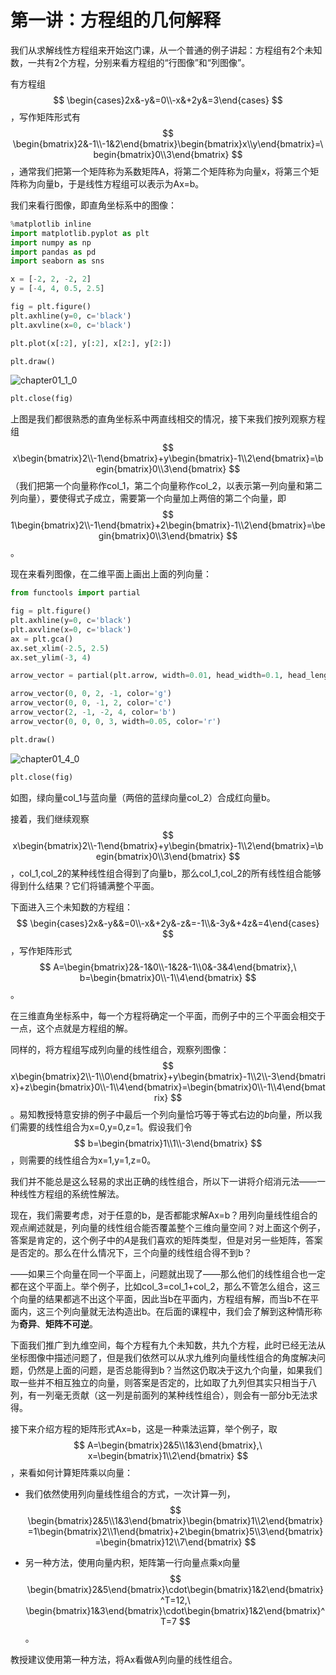 
# 第一讲：方程组的几何解释

我们从求解线性方程组来开始这门课，从一个普通的例子讲起：方程组有2个未知数，一共有2个方程，分别来看方程组的“行图像”和“列图像”。

有方程组
$$
\begin{cases}2x&-y&=0\\-x&+2y&=3\end{cases}
$$
，写作矩阵形式有
$$
\begin{bmatrix}2&-1\\-1&2\end{bmatrix}\begin{bmatrix}x\\y\end{bmatrix}=\begin{bmatrix}0\\3\end{bmatrix}
$$
，通常我们把第一个矩阵称为系数矩阵A，将第二个矩阵称为向量x，将第三个矩阵称为向量b，于是线性方程组可以表示为Ax=b。

我们来看行图像，即直角坐标系中的图像：


```python
%matplotlib inline
import matplotlib.pyplot as plt
import numpy as np
import pandas as pd
import seaborn as sns

x = [-2, 2, -2, 2]
y = [-4, 4, 0.5, 2.5]

fig = plt.figure()
plt.axhline(y=0, c='black')
plt.axvline(x=0, c='black')

plt.plot(x[:2], y[:2], x[2:], y[2:])

plt.draw()
```


![chapter01_1_0](https://gitee.com/zgf1366/pic_store/raw/master/img/20210129160319.png)



```python
plt.close(fig)
```

上图是我们都很熟悉的直角坐标系中两直线相交的情况，接下来我们按列观察方程组
$$
x\begin{bmatrix}2\\-1\end{bmatrix}+y\begin{bmatrix}-1\\2\end{bmatrix}=\begin{bmatrix}0\\3\end{bmatrix}
$$
（我们把第一个向量称作col_1，第二个向量称作col_2，以表示第一列向量和第二列向量），要使得式子成立，需要第一个向量加上两倍的第二个向量，即
$$
1\begin{bmatrix}2\\-1\end{bmatrix}+2\begin{bmatrix}-1\\2\end{bmatrix}=\begin{bmatrix}0\\3\end{bmatrix}
$$
。

现在来看列图像，在二维平面上画出上面的列向量：


```python
from functools import partial

fig = plt.figure()
plt.axhline(y=0, c='black')
plt.axvline(x=0, c='black')
ax = plt.gca()
ax.set_xlim(-2.5, 2.5)
ax.set_ylim(-3, 4)

arrow_vector = partial(plt.arrow, width=0.01, head_width=0.1, head_length=0.2, length_includes_head=True)

arrow_vector(0, 0, 2, -1, color='g')
arrow_vector(0, 0, -1, 2, color='c')
arrow_vector(2, -1, -2, 4, color='b')
arrow_vector(0, 0, 0, 3, width=0.05, color='r')

plt.draw()
```


![chapter01_4_0](https://gitee.com/zgf1366/pic_store/raw/master/img/20210129160524.png)

```python
plt.close(fig)
```

如图，绿向量col_1与蓝向量（两倍的蓝绿向量col_2）合成红向量b。

接着，我们继续观察
$$
x\begin{bmatrix}2\\-1\end{bmatrix}+y\begin{bmatrix}-1\\2\end{bmatrix}=\begin{bmatrix}0\\3\end{bmatrix}
$$
，col_1,col_2的某种线性组合得到了向量b，那么col_1,col_2的所有线性组合能够得到什么结果？它们将铺满整个平面。

下面进入三个未知数的方程组：
$$
\begin{cases}2x&-y&&=0\\-x&+2y&-z&=-1\\&-3y&+4z&=4\end{cases}
$$
，写作矩阵形式
$$
A=\begin{bmatrix}2&-1&0\\-1&2&-1\\0&-3&4\end{bmatrix},\ b=\begin{bmatrix}0\\-1\\4\end{bmatrix}
$$
。

在三维直角坐标系中，每一个方程将确定一个平面，而例子中的三个平面会相交于一点，这个点就是方程组的解。

同样的，将方程组写成列向量的线性组合，观察列图像：
$$
x\begin{bmatrix}2\\-1\\0\end{bmatrix}+y\begin{bmatrix}-1\\2\\-3\end{bmatrix}+z\begin{bmatrix}0\\-1\\4\end{bmatrix}=\begin{bmatrix}0\\-1\\4\end{bmatrix}
$$
。易知教授特意安排的例子中最后一个列向量恰巧等于等式右边的$b$向量，所以我们需要的线性组合为x=0,y=0,z=1。假设我们令
$$
b=\begin{bmatrix}1\\1\\-3\end{bmatrix}
$$
，则需要的线性组合为x=1,y=1,z=0。

我们并不能总是这么轻易的求出正确的线性组合，所以下一讲将介绍消元法——一种线性方程组的系统性解法。

现在，我们需要考虑，对于任意的b，是否都能求解Ax=b？用列向量线性组合的观点阐述就是，列向量的线性组合能否覆盖整个三维向量空间？对上面这个例子，答案是肯定的，这个例子中的$A$是我们喜欢的矩阵类型，但是对另一些矩阵，答案是否定的。那么在什么情况下，三个向量的线性组合得不到b？

——如果三个向量在同一个平面上，问题就出现了——那么他们的线性组合也一定都在这个平面上。举个例子，比如col_3=col_1+col_2，那么不管怎么组合，这三个向量的结果都逃不出这个平面，因此当b在平面内，方程组有解，而当b不在平面内，这三个列向量就无法构造出b。在后面的课程中，我们会了解到这种情形称为**奇异**、**矩阵不可逆**。

下面我们推广到九维空间，每个方程有九个未知数，共九个方程，此时已经无法从坐标图像中描述问题了，但是我们依然可以从求九维列向量线性组合的角度解决问题，仍然是上面的问题，是否总能得到b？当然这仍取决于这九个向量，如果我们取一些并不相互独立的向量，则答案是否定的，比如取了九列但其实只相当于八列，有一列毫无贡献（这一列是前面列的某种线性组合），则会有一部分b无法求得。

接下来介绍方程的矩阵形式Ax=b，这是一种乘法运算，举个例子，取
$$
A=\begin{bmatrix}2&5\\1&3\end{bmatrix},\ x=\begin{bmatrix}1\\2\end{bmatrix}
$$
，来看如何计算矩阵乘以向量：

* 我们依然使用列向量线性组合的方式，一次计算一列，
  $$
  \begin{bmatrix}2&5\\1&3\end{bmatrix}\begin{bmatrix}1\\2\end{bmatrix}=1\begin{bmatrix}2\\1\end{bmatrix}+2\begin{bmatrix}5\\3\end{bmatrix}=\begin{bmatrix}12\\7\end{bmatrix}
  $$
  

* 另一种方法，使用向量内积，矩阵第一行向量点乘x向量
  $$
  \begin{bmatrix}2&5\end{bmatrix}\cdot\begin{bmatrix}1&2\end{bmatrix}^T=12,\ \begin{bmatrix}1&3\end{bmatrix}\cdot\begin{bmatrix}1&2\end{bmatrix}^T=7
  $$
  。

教授建议使用第一种方法，将Ax看做A列向量的线性组合。
